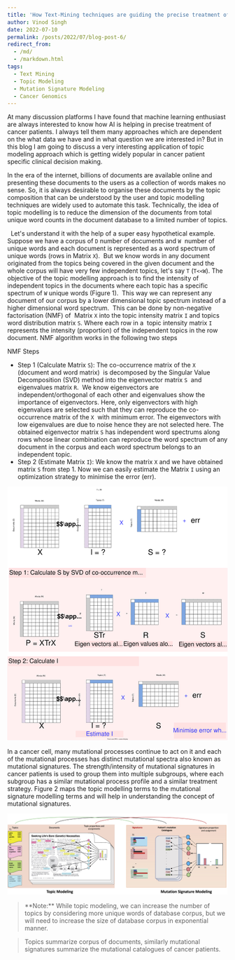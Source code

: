 ```yaml
---
title: 'How Text-Mining techniques are guiding the precise treatment of cancer patients?'
author: Vinod Singh
date: 2022-07-10
permalink: /posts/2022/07/blog-post-6/
redirect_from: 
  - /md/
  - /markdown.html
tags:
  - Text Mining
  - Topic Modeling 
  - Mutation Signature Modeling
  - Cancer Genomics
---
```


  At many discussion platforms I have found that machine learning enthusiast are always interested to know how AI is helping in precise treatment of cancer patients. I always tell them many approaches which are dependent on the what data we have and in what question we are interested in?  But in this blog I am going to discuss a very interesting application of topic modeling approach which is getting widely popular in cancer patient specific clinical decision making.
  
  In the era of the internet, billions of documents are available online and presenting these documents to the users as a collection of words makes no sense. So, it is always desirable to organise these documents by the topic composition that can be understood by the user and topic modelling techniques are widely used to automate this task. Technically, the idea of topic modelling is to reduce the dimension of the documents from total unique word counts in the document database to a limited number of topics.
  
  Let's understand it with the help of a super easy hypothetical example. Suppose we have a corpus of `D` number of documents and `W`  number of unique words and each document is represented as a word spectrum of unique words (rows in Matrix `X`).  But we know words in any document originated from the topics being covered in the given document and the whole corpus will have very few independent topics, let's say `T` (`T<<W`). The objective of the topic modelling approach is to find the intensity of independent topics in the documents where each topic has a specific spectrum of `W` unique words (Figure 1).  This way we can represent any document of our corpus by a lower dimensional topic spectrum instead of a higher dimensional word spectrum.  This can be done by non-negative factorisation (NMF) of  Matrix `X` into the topic intensity matrix `I` and topics word distribution matrix `S`. Where each row in a  topic intensity matrix `I` represents the intensity (proportion) of the independent topics in the row document. NMF algorithm works in the following two steps
  
 NMF Steps
 
<!--  <details><blockquote> 

</blockquote></details> -->
 
  
 * Step 1 (Calculate Matrix `S`): The co-occurrence matrix of the `X` (document and word matrix)  is decomposed by the Singular Value Decomposition (SVD) method into the eigenvector matrix `S`  and eigenvalues matrix `R`.  We know eigenvectors are independent/orthogonal of each other and eigenvalues show the importance of eigenvectors. Here, only eigenvectors with high eigenvalues are selected such that they can reproduce the co-occurrence matrix of the `X`  with minimum error. The eigenvectors with low eigenvalues are due to noise hence they are not selected here. The obtained eigenvector matrix `S` has independent word spectrums along rows whose linear combination can reproduce the word spectrum of any document in the corpus and each word spectrum belongs to an independent topic.  
 * Step 2 (Estimate Matrix `I`): We know the matrix `X` and we have obtained matrix `S` from step 1. Now we can easily estimate the Matrix `I` using an optimization strategy to minimise the error (err).    
 
 <!-- <img src="../images/NMF_Matrix3.svg" alt="NMF?" style="height: 600px; width:600px;"/> -->

 ![](/images/NMF_Matrix3.svg)


  In a cancer cell, many mutational processes continue to act on it and each of the mutational processes has distinct mutational spectra also known as mutational signatures. The strength/intensity of mutational signatures in cancer patients is used to group them into multiple subgroups, where each subgroup has a similar mutational process profile and a similar treatment strategy. Figure  2 maps the topic modelling terms to the mutational signature modelling terms and will help in understanding the concept of mutational signatures.  

![](/images/MutSigsTo_textMining.jpg)

<blockquote>   
**Note:** While topic modeling, we can increase the number of topics by considering more unique words of database corpus, but we will need to increase the size of database corpus in exponential manner.
</blockquote>
 
<blockquote> 
Topics summarize corpus of documents, similarly mutational signatures summarize the mutational catalogues of cancer patients. 
</blockquote>
 
